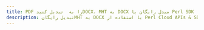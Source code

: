 ---title: PDF را به  تبدیل کنیدDOCX، MHT به DOCX مبدل رایگان یا Perl SDKdescription: تبدیل رایگانMHT به DOCX با استفاده از Perl Cloud APIs & SDK همچنین اسناد PDF را در Cloud ایجاد، ویرایش و رندر کنید.---